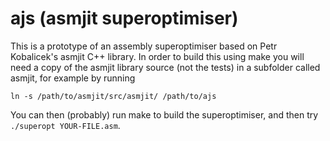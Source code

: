 ajs (asmjit superoptimiser)
===========================

This is a prototype of an assembly superoptimiser based on Petr Kobalicek's asmjit C++ library.
In order to build this using make you will need a copy of the asmjit library source (not the tests) in a subfolder called asmjit, for example by running
```
ln -s /path/to/asmjit/src/asmjit/ /path/to/ajs
```

You can then (probably) run make to build the superoptimiser, and then try ``./superopt YOUR-FILE.asm``.
